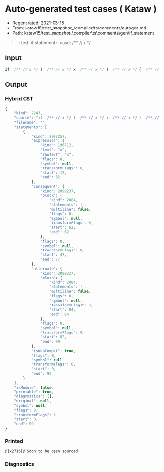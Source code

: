 # Auto-generated test cases ( Kataw )
- Regenerated: 2021-03-15
- From: kataw15/test\__snapshot__/compiler/ts/comments/autogen.md
- Path: kataw15/test\__snapshot__\compiler\ts\comments\gen\if_statement
> :: test: if statement
> :: case:  /** // x */
## Input

`````js
if  /** // x */ (  /** // x */ x  /** // x */ )  /** // x */ {  /** // x */ } else {  /** // x */ }
`````

## Output

### Hybrid CST

```javascript
{
    "kind": 2243,
    "source": "if  /** // x */ (  /** // x */ x  /** // x */ )  /** // x */ {  /** // x */ } else {  /** // x */ }",
    "filename": "",
    "statements": [
        {
            "kind": 2097257,
            "expression": {
                "kind": 196712,
                "text": "x",
                "rawText": "x",
                "flags": 0,
                "symbol": null,
                "transformFlags": 0,
                "start": 17,
                "end": 32
            },
            "consequent": {
                "kind": 2099237,
                "block": {
                    "kind": 2084,
                    "statements": [],
                    "multiline": false,
                    "flags": 0,
                    "symbol": null,
                    "transformFlags": 0,
                    "start": 62,
                    "end": 62
                },
                "flags": 0,
                "symbol": null,
                "transformFlags": 0,
                "start": 47,
                "end": 77
            },
            "alternate": {
                "kind": 2099237,
                "block": {
                    "kind": 2084,
                    "statements": [],
                    "multiline": false,
                    "flags": 0,
                    "symbol": null,
                    "transformFlags": 0,
                    "start": 84,
                    "end": 84
                },
                "flags": 0,
                "symbol": null,
                "transformFlags": 0,
                "start": 82,
                "end": 99
            },
            "isWebCompat": true,
            "flags": 0,
            "symbol": null,
            "transformFlags": 0,
            "start": 0,
            "end": 99
        }
    ],
    "isModule": false,
    "printable": true,
    "diagnostics": [],
    "original": null,
    "symbol": null,
    "flags": 0,
    "transformFlags": 0,
    "start": 0,
    "end": 99
}
```

### Printed

```javascript
@{x2716}@ Soon to be open sourced
```

### Diagnostics

```javascript

```

